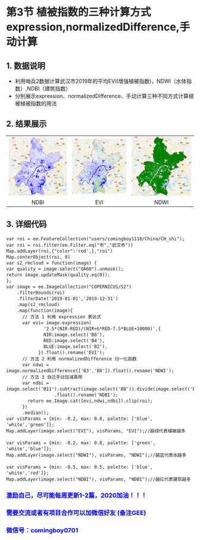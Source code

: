 # 第3节 植被指数的三种计算方式expression,normalizedDifference,手动计算

## 1. 数据说明
- 利用哨兵2数据计算武汉市2019年的平均EVI(增强植被指数)，NDWI（水体指数）,NDBI（建筑指数）
- 分别展示expression、normalizedDifference、手动计算三种不同方式计算植被植被指数的用法
## 2. 结果展示

|  |  |  |
| :---: | :---: | :---: |
| ![NDBI](../data/images/NDBI.png) | ![EVI](../data/images/EVI.png) | ![NDWI](../data/images/NDWI.png) |
| NDBI | EVI | NDWI |


## 3. 详细代码
```
var roi = ee.FeatureCollection("users/comingboy1118/China/CH_shi");
var roi = roi.filter(ee.Filter.eq("市","武汉市"))
Map.addLayer(roi,{"color":'red',},"roi")
Map.centerObject(roi, 8)
var s2_rmcloud = function(image) {
var quality = image.select("QA60").unmask();
return image.updateMask(quality.eq(0));
};
var image = ee.ImageCollection("COPERNICUS/S2")
    .filterBounds(roi)
    .filterDate('2019-01-01','2019-12-31')
    .map(s2_rmcloud)
    .map(function(image){
      // 方法 1 利用 expression 表达式
      var evi= image.expression(
              '2.5*(NIR-RED)/(NIR+6*RED-7.5*BLUE+10000)',{
              NIR:image.select('B8'),
              RED:image.select('B4'),
              BLUE:image.select('B2'),
            }).float().rename('EVI');   
      // 方法 2 利用 normalizedDifference 归一化函数        
      var ndwi = image.normalizedDifference(['B3','B8']).float().rename('NDWI');      
      // 方法 3 自己手动加减乘除
      var ndbi = image.select('B11').subtract(image.select('B8')).divide(image.select('B11').add(image.select('B8')))
                  .float().rename('NDBI');         
        return ee.Image.cat([evi,ndwi,ndbi]).clip(roi);
      })
      .median();
var visParams = {min: -0.2, max: 0.8, palette: ['blue', 'white','green']};
Map.addLayer(image.select("EVI"), visParams, "EVI");//越绿代表植被越多

var visParams = {min: -0.2, max: 0.8, palette: ['green', 'white','blue']};
Map.addLayer(image.select("NDWI"), visParams, "NDWI");//越蓝代表水越多

var visParams = {min: -0.5, max: 0.5, palette: ['blue', 'white','red']};
Map.addLayer(image.select("NDBI"), visParams, "NDBI");//越红代表建筑越多
```
### <font color=blue> 激励自己，尽可能每周更新1-2篇，2020加油！！！ </font>

### <font color=blue> 需要交流或者有项目合作可以加微信好友 (备注GEE) </font>

### <font color=blue> 微信号：comingboy0701 </font>